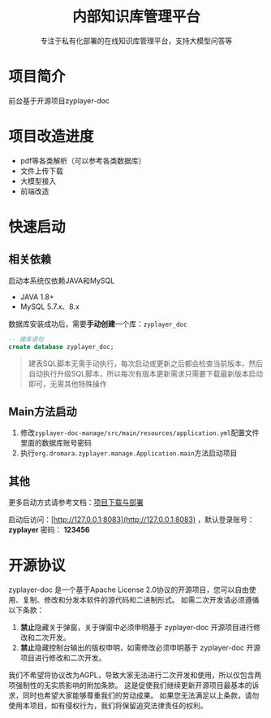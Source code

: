 
<h1 align="center">内部知识库管理平台</h1>

<p align="center">专注于私有化部署的在线知识库管理平台，支持大模型问答等</p>

# 项目简介
前台基于开源项目zyplayer-doc

# 项目改造进度
- pdf等各类解析（可以参考各类数据库）
- 文件上传下载
- 大模型接入
- 前端改造

# 快速启动
## 相关依赖
启动本系统仅依赖JAVA和MySQL
- JAVA 1.8+
- MySQL 5.7.x、8.x

数据库安装成功后，需要**手动创建**一个库：`zyplayer_doc`
```sql
-- 建库语句
create database zyplayer_doc;
```

> 建表SQL脚本无需手动执行，每次启动或更新之后都会检查当前版本，然后自动执行升级SQL脚本，所以每次有版本更新需求只需要下载最新版本启动即可，无需其他特殊操作


## Main方法启动
1. 修改`zyplayer-doc-manage/src/main/resources/application.yml`配置文件里面的数据库账号密码
2. 执行`org.dromara.zyplayer.manage.Application.main`方法启动项目


## 其他
更多启动方式请参考文档：[项目下载与部署](http://doc.zyplayer.com/#/integrate/zyplayer-doc/opensource/279)

启动后访问：[http://127.0.0.1:8083](http://127.0.0.1:8083) ，默认登录账号： **zyplayer**  密码： **123456**


# 开源协议
zyplayer-doc 是一个基于Apache License 2.0协议的开源项目，您可以自由使用、复制、修改和分发本软件的源代码和二进制形式。
如需二次开发请必须遵循以下条款：
1. **禁止**隐藏关于弹窗，关于弹窗中必须申明基于 zyplayer-doc 开源项目进行修改和二次开发。
2. **禁止**隐藏控制台输出的版权申明，如需修改必须申明基于 zyplayer-doc 开源项目进行修改和二次开发。

我们不希望将协议改为AGPL，导致大家无法进行二次开发和使用，所以仅包含两项强制性的无实质影响的附加条款。
这是促使我们继续更新开源项目最基本的诉求，同时也希望大家能够尊重我们的劳动成果。
如果您无法满足以上条款，请勿使用本项目，如有侵权行为，我们将保留追究法律责任的权利。

